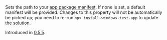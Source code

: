 Sets the path to your
<a href='https://docs.microsoft.com/en-us/uwp/schemas/appxpackage/appx-package-manifest'>app
package manifest</a>. If none is set, a default manifest will be provided.
Changes to this property will not be automatically be picked up; you need to
re-run `npx install-windows-test-app` to update the solution.

Introduced in
[0.5.5](https://github.com/microsoft/react-native-test-app/releases/tag/0.5.5).
